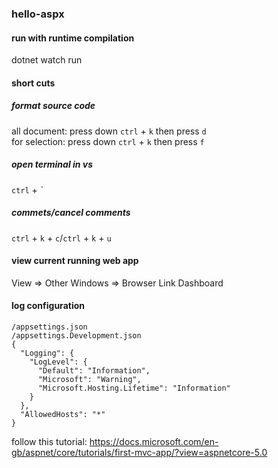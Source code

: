 ### hello-aspx

#### run with runtime compilation
dotnet watch run

#### short cuts
##### format source code 
all document: press down `ctrl` + `k` then press `d`  
for selection: press down `ctrl` + `k` then press `f`
##### open terminal in vs
`ctrl` + *`*
##### commets/cancel comments
`ctrl` + `k` + `c`/`ctrl` + `k` + `u`

#### view current running web app
View => Other Windows => Browser Link Dashboard

#### log configuration
```
/appsettings.json
/appsettings.Development.json
{
  "Logging": {
    "LogLevel": {
      "Default": "Information",
      "Microsoft": "Warning",
      "Microsoft.Hosting.Lifetime": "Information"
    }
  },
  "AllowedHosts": "*"
}
```

follow this tutorial: https://docs.microsoft.com/en-gb/aspnet/core/tutorials/first-mvc-app/?view=aspnetcore-5.0